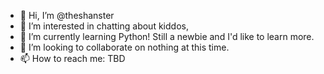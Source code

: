 - 👋 Hi, I’m @theshanster
- 👀 I’m interested in chatting about kiddos, 
- 🌱 I’m currently learning Python! Still a newbie and I'd like to learn more.
- 💞️ I’m looking to collaborate on nothing at this time.
- 📫 How to reach me: TBD

<!---
theshanster/theshanster is a ✨ special ✨ repository because its `README.md` (this file) appears on your GitHub profile.
You can click the Preview link to take a look at your changes.
--->
